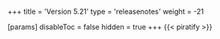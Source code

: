 +++
title = 'Version 5.21'
type = 'releasenotes'
weight = -21

[params]
  disableToc = false
  hidden = true
+++
{{< piratify >}}
